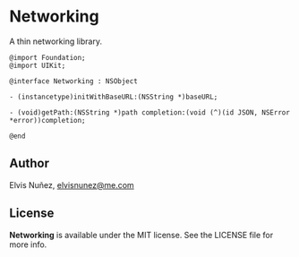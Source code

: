 # Networking

A thin networking library.

```objc
@import Foundation;
@import UIKit;

@interface Networking : NSObject

- (instancetype)initWithBaseURL:(NSString *)baseURL;

- (void)getPath:(NSString *)path completion:(void (^)(id JSON, NSError *error))completion;

@end
```

## Author

Elvis Nuñez, elvisnunez@me.com

## License

**Networking** is available under the MIT license. See the LICENSE file for more info.
